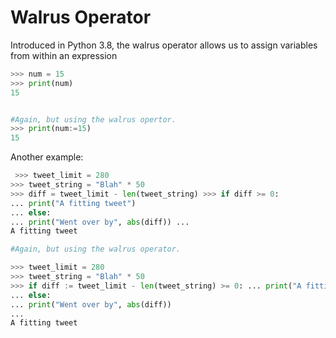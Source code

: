 # Walrus Operator

Introduced in Python 3.8, the walrus operator allows us to assign variables from within an expression 
```python
>>> num = 15
>>> print(num)
15


#Again, but using the walrus opertor.
>>> print(num:=15)
15
```

Another example:

```python
 >>> tweet_limit = 280  
>>> tweet_string = "Blah" * 50  
>>> diff = tweet_limit - len(tweet_string) >>> if diff >= 0:  
... print("A fitting tweet")  
... else:  
... print("Went over by", abs(diff)) ...  
A fitting tweet

#Again, but using the walrus operator.

>>> tweet_limit = 280  
>>> tweet_string = "Blah" * 50  
>>> if diff := tweet_limit - len(tweet_string) >= 0: ... print("A fitting tweet")  
... else:  
... print("Went over by", abs(diff))  
...  
A fitting tweet
```